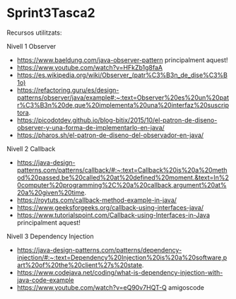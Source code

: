 # Sprint3Tasca2
Recursos utilitzats:

Nivell 1 Observer

- https://www.baeldung.com/java-observer-pattern principalment aquest!
- https://www.youtube.com/watch?v=HFkZb1g8faA
- https://es.wikipedia.org/wiki/Observer_(patr%C3%B3n_de_dise%C3%B1o)
- https://refactoring.guru/es/design-patterns/observer/java/example#:~:text=Observer%20es%20un%20patr%C3%B3n%20de,que%20implementa%20una%20interfaz%20suscriptora.
- https://picodotdev.github.io/blog-bitix/2015/10/el-patron-de-diseno-observer-y-una-forma-de-implementarlo-en-java/
- https://pharos.sh/el-patron-de-diseno-del-observador-en-java/

Nivell 2 Callback
- https://java-design-patterns.com/patterns/callback/#:~:text=Callback%20is%20a%20method%20passed,be%20called%20at%20defined%20moment.&text=In%20computer%20programming%2C%20a%20callback,argument%20at%20a%20given%20time.
- https://roytuts.com/callback-method-example-in-java/
- https://www.geeksforgeeks.org/callback-using-interfaces-java/
- https://www.tutorialspoint.com/Callback-using-Interfaces-in-Java  principalment aquest!

Nivell 3 Dependency Injection

- https://java-design-patterns.com/patterns/dependency-injection/#:~:text=Dependency%20Injection%20is%20a%20software,part%20of%20the%20client%27s%20state.
- https://www.codejava.net/coding/what-is-dependency-injection-with-java-code-example
- https://www.youtube.com/watch?v=eQ90v7HQT-Q amigoscode

